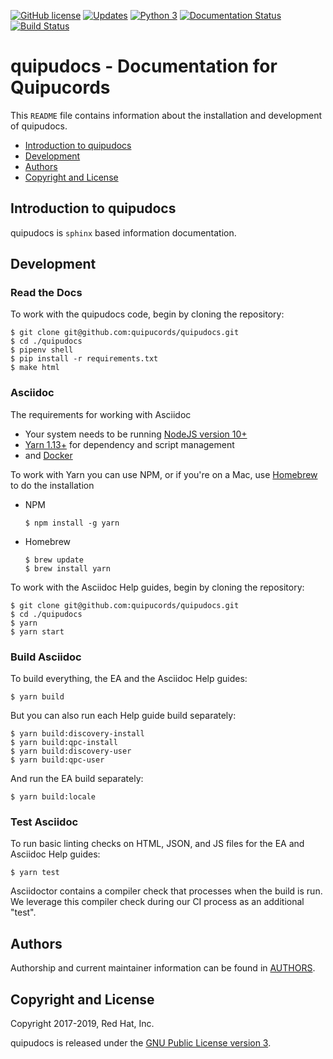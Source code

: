 [![GitHub license](https://img.shields.io/github/license/quipucords/quipudocs.svg)](https://github.com/quipucords/quipudocs/blob/master/LICENSE)
[![Updates](https://pyup.io/repos/github/quipucords/quipudocs/shield.svg)](https://pyup.io/repos/github/quipucords/quipudocs/)
[![Python 3](https://pyup.io/repos/github/quipucords/quipudocs/python-3-shield.svg)](https://pyup.io/repos/github/quipucords/quipudocs/)
[![Documentation Status](https://readthedocs.org/projects/quipucords/badge/?version=0.0.46)](https://quipucords.readthedocs.io/en/0.0.46/?badge=0.0.46)
[![Build Status](https://travis-ci.org/quipucords/quipudocs.svg?branch=master)](https://travis-ci.org/quipucords/quipudocs)

# quipudocs - Documentation for Quipucords

This `README` file contains information about the installation and development of quipudocs.

- [Introduction to quipudocs](#intro)
- [Development](#development)
- [Authors](#authors)
- [Copyright and License](#copyright)


## <a name="intro"></a> Introduction to quipudocs
quipudocs is `sphinx` based information documentation.


## <a name="development"></a> Development

### Read the Docs
To work with the quipudocs code, begin by cloning the repository:
  ```
  $ git clone git@github.com:quipucords/quipudocs.git
  $ cd ./quipudocs
  $ pipenv shell
  $ pip install -r requirements.txt
  $ make html
  ```

### Asciidoc
The requirements for working with Asciidoc
  - Your system needs to be running [NodeJS version 10+](https://nodejs.org/)
  - [Yarn 1.13+](https://yarnpkg.com) for dependency and script management
  - and [Docker](https://docs.docker.com/engine/installation/)

To work with Yarn you can use NPM, or if you're on a Mac, use [Homebrew](https://brew.sh/) to do the installation
  - NPM
    ```
    $ npm install -g yarn
    ```
  - Homebrew
    ```
    $ brew update
    $ brew install yarn
    ```
    

To work with the Asciidoc Help guides, begin by cloning the repository:
  ```
  $ git clone git@github.com:quipucords/quipudocs.git
  $ cd ./quipudocs
  $ yarn
  $ yarn start
  ```

### Build Asciidoc
To build everything, the EA and the Asciidoc Help guides:
  ```
  $ yarn build
  ```
  
But you can also run each Help guide build separately:
  ```
  $ yarn build:discovery-install
  $ yarn build:qpc-install
  $ yarn build:discovery-user
  $ yarn build:qpc-user
  ```
  
And run the EA build separately:
   ```
   $ yarn build:locale
   ```

### Test Asciidoc
To run basic linting checks on HTML, JSON, and JS files for the EA and Asciidoc Help guides:
  ```
  $ yarn test
  ```

Asciidoctor contains a compiler check that processes when the build is run. We leverage this compiler check during our CI process as an additional "test".

## <a name="authors"></a> Authors
Authorship and current maintainer information can be found in [AUTHORS](AUTHORS.MD).


## <a name="copyright"></a> Copyright and License
Copyright 2017-2019, Red Hat, Inc.


quipudocs is released under the [GNU Public License version 3](LICENSE).


